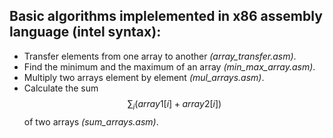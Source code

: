 ## Basic algorithms implelemented in x86 assembly language (__intel syntax__):
* Transfer elements from one array to another _(array\_transfer.asm)_.
* Find the minimum and the maximum of an array _(min\_max\_array.asm)_.
* Multiply two arrays element by element _(mul\_arrays.asm)_.
* Calculate the sum $$\sum_{i} (array1[i] + array2[i])$$ of two arrays _(sum\_arrays.asm)_.